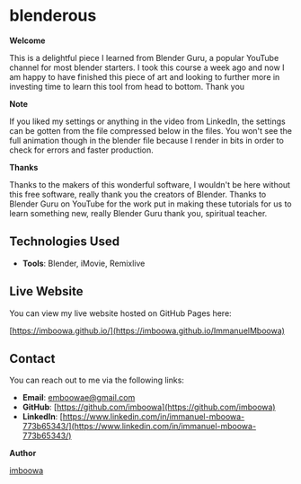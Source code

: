 # blenderous


**Welcome**

This is a delightful piece I learned from Blender Guru, a popular YouTube channel for most blender starters. I took this course a week ago and now I am happy to have finished this piece of art and looking to further more in investing time to learn this tool from head to bottom. Thank you

**Note**

If you liked my settings or anything in the video from LinkedIn, the settings can be gotten from the file compressed below in the files.
You won't see the full animation though in the blender file because I render in bits in order to check for errors and faster production.

**Thanks**

Thanks to the makers of this wonderful software, I wouldn't be here without this free software, really thank you the creators of Blender.
Thanks to Blender Guru on YouTube for the work put in making these tutorials for us to learn something new, really Blender Guru thank you, spiritual teacher.

## Technologies Used

- **Tools**: Blender, iMovie, Remixlive

## Live Website

You can view my live website hosted on GitHub Pages here:

[https://imboowa.github.io/](https://imboowa.github.io/ImmanuelMboowa)

## Contact

You can reach out to me via the following links:

- **Email**: [emboowae@gmail.com](mailto:emboowae@gmail.com)
- **GitHub**: [https://github.com/imboowa](https://github.com/imboowa)
- **LinkedIn**: [https://www.linkedin.com/in/immanuel-mboowa-773b65343/](https://www.linkedin.com/in/immanuel-mboowa-773b65343/)

**Author**

[imboowa](https://github.com/imboowa)

